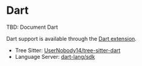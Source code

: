 # Dart

TBD: Document Dart

Dart support is available through the [Dart extension](https://github.com/zed-industries/zed/tree/main/extensions/dart).

- Tree Sitter: [UserNobody14/tree-sitter-dart](https://github.com/UserNobody14/tree-sitter-dart)
- Language Server: [dart-lang/sdk](https://github.com/dart-lang/sdk/blob/master/pkg/analysis_server/tool/lsp_spec/README.md)
